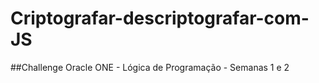 # Criptografar-descriptografar-com-JS
##Challenge Oracle ONE - Lógica de Programação - Semanas 1 e 2
